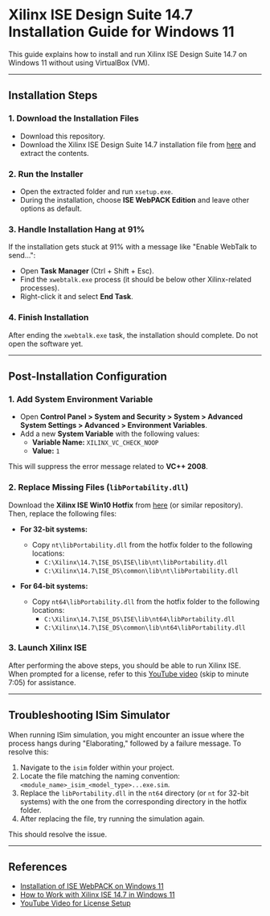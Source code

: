 # Xilinx ISE Design Suite 14.7 Installation Guide for Windows 11

This guide explains how to install and run Xilinx ISE Design Suite 14.7 on Windows 11 without using VirtualBox (VM).

---

## Installation Steps

### 1. Download the Installation Files

- Download this repository.
- Download the Xilinx ISE Design Suite 14.7 installation file from [here](https://account.amd.com/en/forms/downloads/xef.html?filename=Xilinx_ISE_DS_Win_14.7_1015_1.tar) and extract the contents.

### 2. Run the Installer

- Open the extracted folder and run `xsetup.exe`.
- During the installation, choose **ISE WebPACK Edition** and leave other options as default.

### 3. Handle Installation Hang at 91%

If the installation gets stuck at 91% with a message like "Enable WebTalk to send...":

- Open **Task Manager** (Ctrl + Shift + Esc).
- Find the `xwebtalk.exe` process (it should be below other Xilinx-related processes).
- Right-click it and select **End Task**.

### 4. Finish Installation

After ending the `xwebtalk.exe` task, the installation should complete. Do not open the software yet.

---

## Post-Installation Configuration

### 1. Add System Environment Variable

- Open **Control Panel > System and Security > System > Advanced System Settings > Advanced > Environment Variables**.
- Add a new **System Variable** with the following values:
  - **Variable Name:** `XILINX_VC_CHECK_NOOP`
  - **Value:** `1`

This will suppress the error message related to **VC++ 2008**.

### 2. Replace Missing Files (`libPortability.dll`)

Download the **Xilinx ISE Win10 Hotfix** from [here](https://support.xilinx.com/s/question/0D52E00006lkXaASAU/installation-of-ise-webpack-on-windows-11?language=en_US) (or similar repository). Then, replace the following files:

- **For 32-bit systems:**
  - Copy `nt\libPortability.dll` from the hotfix folder to the following locations:
    - `C:\Xilinx\14.7\ISE_DS\ISE\lib\nt\libPortability.dll`
    - `C:\Xilinx\14.7\ISE_DS\common\lib\nt\libPortability.dll`

- **For 64-bit systems:**
  - Copy `nt64\libPortability.dll` from the hotfix folder to the following locations:
    - `C:\Xilinx\14.7\ISE_DS\ISE\lib\nt64\libPortability.dll`
    - `C:\Xilinx\14.7\ISE_DS\common\lib\nt64\libPortability.dll`

### 3. Launch Xilinx ISE

After performing the above steps, you should be able to run Xilinx ISE. When prompted for a license, refer to this [YouTube video](https://www.youtube.com/watch?v=VMEIPCjqinA&ab_channel=LaurenceGregg) (skip to minute 7:05) for assistance.

---

## Troubleshooting ISim Simulator

When running ISim simulation, you might encounter an issue where the process hangs during "Elaborating," followed by a failure message. To resolve this:

1. Navigate to the `isim` folder within your project.
2. Locate the file matching the naming convention: `<module_name>_isim_<model_type>...exe.sim`.
3. Replace the `libPortability.dll` in the `nt64` directory (or `nt` for 32-bit systems) with the one from the corresponding directory in the hotfix folder.
4. After replacing the file, try running the simulation again.

This should resolve the issue.

---

## References

- [Installation of ISE WebPACK on Windows 11](https://support.xilinx.com/s/question/0D52E00006lkXaASAU/installation-of-ise-webpack-on-windows-11?language=en_US)
- [How to Work with Xilinx ISE 14.7 in Windows 11](https://support.xilinx.com/s/question/0D52E00006vz7tSSAQ/how-to-work-xilinx-ise-147-in-window-11?language=en_US)
- [YouTube Video for License Setup](https://www.youtube.com/watch?v=VMEIPCjqinA&ab_channel=LaurenceGregg)
